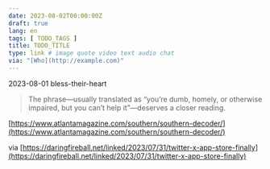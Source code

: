 ```yaml
---
date: 2023-08-02T00:00:00Z
draft: true
lang: en
tags: [ TODO_TAGS ]
title: TODO_TITLE
type: link # image quote video text audio chat
via: "[Who](http://example.com)"
---
```



2023-08-01 bless-their-heart


> The phrase—usually translated as “you’re dumb, homely, or otherwise impaired, but you can’t help it”—deserves a closer reading.

[https://www.atlantamagazine.com/southern/southern-decoder/](https://www.atlantamagazine.com/southern/southern-decoder/)

via 
[https://daringfireball.net/linked/2023/07/31/twitter-x-app-store-finally](https://daringfireball.net/linked/2023/07/31/twitter-x-app-store-finally)

